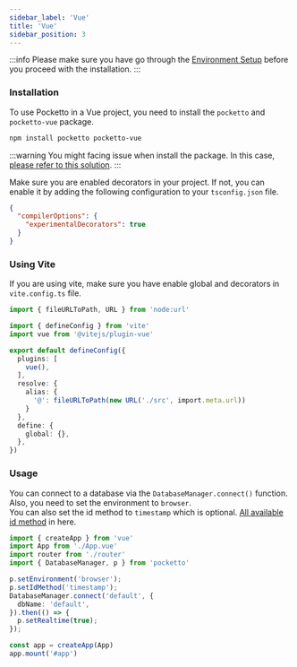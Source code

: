 ```yaml
---
sidebar_label: 'Vue'
title: 'Vue'
sidebar_position: 3
---
```


:::info
Please make sure you have go through the [Environment Setup](/docs/environment-setup) before you proceed with the installation.
:::

### Installation

To use Pocketto in a Vue project, you need to install the `pocketto` and `pocketto-vue` package.

```bash
npm install pocketto pocketto-vue
```

:::warning
You might facing issue when install the package. In this case, [please refer to this solution](/docs/environment-setup#debug-for-npmyarn-install).
:::

Make sure you are enabled decorators in your project. If not, you can enable it by adding the following configuration to your `tsconfig.json` file.

```json title="tsconfig.json"
{
  "compilerOptions": {
    "experimentalDecorators": true
  }
}
```

### Using Vite

If you are using vite, make sure you have enable global and decorators in `vite.config.ts` file.

```ts title="vite.config.ts"
import { fileURLToPath, URL } from 'node:url'

import { defineConfig } from 'vite'
import vue from '@vitejs/plugin-vue'

export default defineConfig({
  plugins: [
    vue(),
  ],
  resolve: {
    alias: {
      '@': fileURLToPath(new URL('./src', import.meta.url))
    }
  },
  define: {
    global: {},
  },
})

```

### Usage

You can connect to a database via the `DatabaseManager.connect()` function. <br />
Also, you need to set the environment to `browser`. <br />
You can also set the id method to `timestamp` which is optional. [All available id method](/docs/data-modelling/id) in here.

```ts title="src/main.ts"
import { createApp } from 'vue'
import App from './App.vue'
import router from './router'
import { DatabaseManager, p } from 'pocketto'

p.setEnvironment('browser');
p.setIdMethod('timestamp');
DatabaseManager.connect('default', {
  dbName: 'default',
}).then(() => {
  p.setRealtime(true);
});

const app = createApp(App)
app.mount('#app')
```
